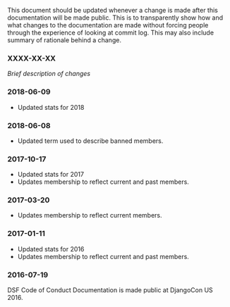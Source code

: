 This document should be updated whenever a change is made after this
documentation will be made public. This is to transparently show how and what
changes to the documentation are made without forcing people through the
experience of looking at commit log. This may also include summary of rationale behind a change. 

### XXXX-XX-XX

*Brief description of changes*

### 2018-06-09
 
- Updated stats for 2018

### 2018-06-08
 
- Updated term used to describe banned members.

### 2017-10-17

- Updated stats for 2017
- Updates membership to reflect current and past members.

### 2017-03-20

- Updates membership to reflect current members.

### 2017-01-11

- Updated stats for 2016
- Updates membership to reflect current and past members.

### 2016-07-19

DSF Code of Conduct Documentation is made public at DjangoCon US 2016.
